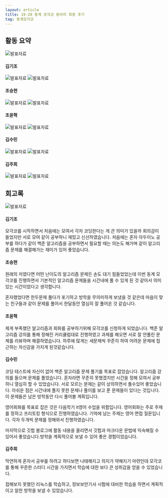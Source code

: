 ```yaml
---
layout: article
title: 19-20 동계 모각코 동아리 최종 후기
tag: 동계모각코
---
```

## 활동 요약
![발표자료](/MGC/1장.png)
#### 김기조
![발표자료](/MGC/김기조1.png)
![발표자료](/MGC/김기조2.png)
#### 조승현
![발표자료](/MGC/조승현1.png)
![발표자료](/MGC/조승현2.png)
#### 조윤혁
![발표자료](/MGC/조윤혁1.png)
![발표자료](/MGC/조윤혁2.png)
#### 김수민
![발표자료](/MGC/김수민1.png)
![발표자료](/MGC/김수민2.png)
#### 김주희
![발표자료](/MGC/김주희1.png)
![발표자료](/MGC/김주희2.png)



## 회고록
![발표자료](/MGC/회고.png)
#### 김기조
모각코를 시작하면서 처음에는 모여서 각자 코딩한다는 게 큰 의미가 있을까 회의감이 들었지만 서로 모여 같이 공부하니 재밌고 신선하였습니다. 처음에는 혼자 아두이노 공부를 하다가 같이 백준 알고리즘을 공부하면서 필요할 때는 의논도 해가며 같이 알고리즘 문제를 해결해가는 재미가 있어 좋았습니다.

#### 조승현
원래의 저였다면 어떤 난이도의 알고리즘 문제든 손도 대기 힘들었었는데 이번 동계 모각코를 진행하면서 기본적인 알고리즘 문제들을 시간내에 풀 수 있게 된 것 같아서 의미 있는 시간이었다고 생각합니다.

혼자했었다면 한두문제 풀다가 포기하고 방학을 무의미하게 보냈을 것 같은데 마음이 맞는 친구들과 같이 문제를 풀어서 한달동안 열심히 잘 풀어온 것 같습니다.

#### 조윤혁
제게 부족했던 알고리즘과 회화를 공부하기위해 모각코를 신청하게 되었습니다.  백준 알고리즘 강의를 통해  정해진 커리큘럼대로 진행하였고  과제를 해오면 서로 잘 안풀린 문제를 리뷰하며 해결하였습니다. 하루에 많게는 세문제씩 꾸준히 하여 어려운 문제에 접근하는 자신감을 가지게 된것같습니다.

#### 김수민

코딩 테스트에 자신이 없어 백준 알고리즘 문제 풀기를 목표로 잡았습니다. 알고리즘 강의를 들으며 문제를 풀었습니다. 혼자라면 꾸준히 못했겠지만 시간을 정해 모여서 공부하니 열심히 할 수 있었습니다. 서로 모르는 문제는 같이 상의하면서 풀수있어 좋았습니다. 아쉬운 점은 시간내에 풀지 못한 문제나 풀이를 보고 푼 문제들이 있다는 것입니다. 이 문제들은 남은 방학동안 다시 풀어볼 계획입니다.

영어회화를 목표로 잡은 것은 다음학기 it영어 수업을 위함입니다. 영어회화는 주로 주제를 정하고 프리토킹 형식으로 진행하였습니다. 기억에 남는 주제는 영어 면접 질문입니다. 각자 두개씩 문제를 정해와서 진행하였습니다.

마지막으로 깃헙 블로그에 활동 내용을 올리면서 깃헙과 마크다운 문법에 익숙해질 수 있어서 좋았습니다.방학을 계획적으로 보낼 수 있어 좋은 경험이었습니다.

#### 김주희
막연하게 혼자서 공부를 하려고 하다보면 나태해지고 의지가 약해지기 마련인데 모각코를 통해 꾸준한 스터디 시간을 가지면서 학습에 대한 보다 큰 성취감을 얻을 수 있었습니다.

접해보지 못했던 리눅스를 학습하고, 정보보안기사 시험에 대비한 학습을 하면서 계획적이고 알찬 방학을 보낼 수 있었습니다.